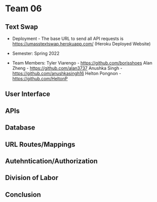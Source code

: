 # Team 06
## Text Swap

* Deployment - The base URL to send all API requests is https://umasstextswap.herokuapp.com/ (Heroku Deployed Website)

* Semester: Spring 2022

* Team Members: 
Tyler Viarengo - https://github.com/borisshoes 
Alan Zheng - https://github.com/alan3737
Anushka Singh - https://github.com/anushkasingh16
Helton Pongnon - https://github.com/HeltonP

## User Interface

## APIs

## Database

## URL Routes/Mappings

## Autehntication/Authorization

## Division of Labor

## Conclusion
